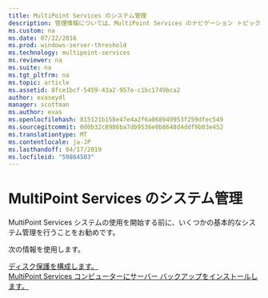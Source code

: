 ```yaml
---
title: MultiPoint Services のシステム管理
description: 管理情報については、MultiPoint Services のナビゲーション トピック
ms.custom: na
ms.date: 07/22/2016
ms.prod: windows-server-threshold
ms.technology: multipoint-services
ms.reviewer: na
ms.suite: na
ms.tgt_pltfrm: na
ms.topic: article
ms.assetid: 8fce1bcf-5459-43a2-957e-c1bc1749bca2
author: evaseydl
manager: scottman
ms.author: evas
ms.openlocfilehash: 815121b158e47e4a2f6a068949953f259dfec549
ms.sourcegitcommit: 0d0b32c8986ba7db9536e0b8648d4ddf9b03e452
ms.translationtype: MT
ms.contentlocale: ja-JP
ms.lasthandoff: 04/17/2019
ms.locfileid: "59864503"
---
```

# <a name="system-administration-in-multipoint-services"></a>MultiPoint Services のシステム管理
MultiPoint Services システムの使用を開始する前に、いくつかの基本的なシステム管理を行うことをお勧めです。  
  
次の情報を使用します。

[ディスク保護を構成します。](Configure-Disk-Protection-in-MultiPoint-services.md)  
[MultiPoint Services コンピューターにサーバー バックアップをインストールします。](Install-Server-Backup-on-your-MultiPoint-services-computer.md) 